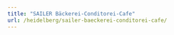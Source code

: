 ```yaml
---
title: "SAILER Bäckerei-Conditorei-Cafe"
url: /heidelberg/sailer-baeckerei-conditorei-cafe/
---
```

